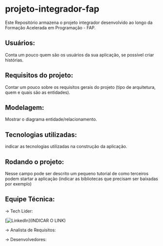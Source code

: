 # projeto-integrador-fap
Este Repositório armazena o projeto integrador desenvolvido ao longo da Formação Acelerada em Programação - FAP.

## Usuários: 
Conta um pouco quem são os usuários da sua aplicação, se possível criar histórias.

## Requisitos do projeto: 
Contar um pouco sobre os requisitos gerais do projeto (tipo de arquitetura, quem e quais são as entidades).

## Modelagem: 
Mostrar o diagrama entidade/relacionamento.

## Tecnologias utilizadas: 
indicar as tecnologias utilizadas na construção da aplicação.

## Rodando o projeto: 
Nesse campo pode ser descrito um pequeno tutorial de como terceiros podem startar a aplicação (indicar as bibliotecas que precisam ser baixadas por exemplo)

## Equipe Técnica:

-> Tech Lider:

[![LinkedIn](https://img.shields.io/badge/LinkedIn-000?style=for-the-badge&logo=linkedin&logoColor=0E76A8)](INDICAR O LINK)

-> Analista de Requisitos:

-> Desenvolvedores:
